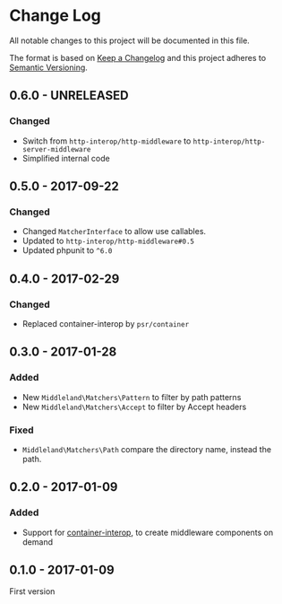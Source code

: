 # Change Log
All notable changes to this project will be documented in this file.

The format is based on [Keep a Changelog](http://keepachangelog.com/) 
and this project adheres to [Semantic Versioning](http://semver.org/).

## 0.6.0 - UNRELEASED

### Changed

* Switch from `http-interop/http-middleware` to `http-interop/http-server-middleware`
* Simplified internal code

## 0.5.0 - 2017-09-22

### Changed

* Changed `MatcherInterface` to allow use callables.
* Updated to `http-interop/http-middleware#0.5`
* Updated phpunit to `^6.0`

## 0.4.0 - 2017-02-29

### Changed

* Replaced container-interop by `psr/container`

## 0.3.0 - 2017-01-28

### Added

* New `Middleland\Matchers\Pattern` to filter by path patterns
* New `Middleland\Matchers\Accept` to filter by Accept headers

### Fixed

* `Middleland\Matchers\Path` compare the directory name, instead the path.

## 0.2.0 - 2017-01-09

### Added

* Support for [container-interop](https://github.com/container-interop/container-interop), to create middleware components on demand

## 0.1.0 - 2017-01-09

First version
